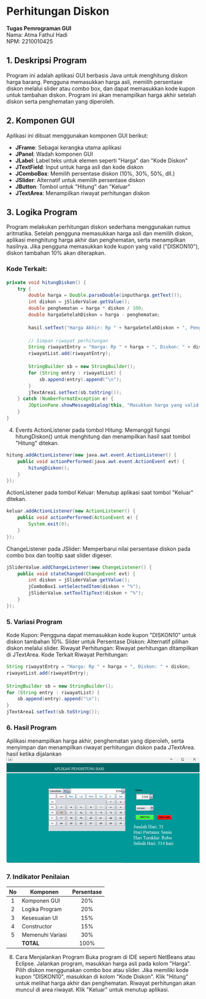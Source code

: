 # Perhitungan Diskon

**Tugas Pemrograman GUI**  
Nama: Atma Fathul Hadi  
NPM: 2210010425  

## 1. Deskripsi Program
Program ini adalah aplikasi GUI berbasis Java untuk menghitung diskon harga barang. Pengguna memasukkan harga asli, memilih persentase diskon melalui slider atau combo box, dan dapat memasukkan kode kupon untuk tambahan diskon. Program ini akan menampilkan harga akhir setelah diskon serta penghematan yang diperoleh.

## 2. Komponen GUI
Aplikasi ini dibuat menggunakan komponen GUI berikut:

- **JFrame**: Sebagai kerangka utama aplikasi
- **JPanel**: Wadah komponen GUI
- **JLabel**: Label teks untuk elemen seperti "Harga" dan "Kode Diskon"
- **JTextField**: Input untuk harga asli dan kode diskon
- **JComboBox**: Memilih persentase diskon (10%, 30%, 50%, dll.)
- **JSlider**: Alternatif untuk memilih persentase diskon
- **JButton**: Tombol untuk "Hitung" dan "Keluar"
- **JTextArea**: Menampilkan riwayat perhitungan diskon

## 3. Logika Program
Program melakukan perhitungan diskon sederhana menggunakan rumus aritmatika. Setelah pengguna memasukkan harga asli dan memilih diskon, aplikasi menghitung harga akhir dan penghematan, serta menampilkan hasilnya. Jika pengguna memasukkan kode kupon yang valid ("DISKON10"), diskon tambahan 10% akan diterapkan.

### Kode Terkait:
```java
private void hitungDiskon() {
    try {
        double harga = Double.parseDouble(inputharga.getText());
        int diskon = jSliderValue.getValue();
        double penghematan = harga * diskon / 100;
        double hargaSetelahDiskon = harga - penghematan;

        hasil.setText("Harga Akhir: Rp " + hargaSetelahDiskon + ", Penghematan: Rp " + penghematan);

        // Simpan riwayat perhitungan
        String riwayatEntry = "Harga: Rp " + harga + ", Diskon: " + diskon;
        riwayatList.add(riwayatEntry);

        StringBuilder sb = new StringBuilder();
        for (String entry : riwayatList) {
            sb.append(entry).append("\n");
        }
        jTextArea1.setText(sb.toString());
    } catch (NumberFormatException e) {
        JOptionPane.showMessageDialog(this, "Masukkan harga yang valid!", "Error", JOptionPane.ERROR_MESSAGE);
    }
}
```
4. Events
ActionListener pada tombol Hitung: Memanggil fungsi hitungDiskon() untuk menghitung dan menampilkan hasil saat tombol "Hitung" ditekan.
```java
hitung.addActionListener(new java.awt.event.ActionListener() {
    public void actionPerformed(java.awt.event.ActionEvent evt) {
        hitungDiskon();
    }
});
```
ActionListener pada tombol Keluar: Menutup aplikasi saat tombol "Keluar" ditekan.
```java
keluar.addActionListener(new ActionListener() {
    public void actionPerformed(ActionEvent e) {
        System.exit(0);
    }
});
```
ChangeListener pada JSlider: Memperbarui nilai persentase diskon pada combo box dan tooltip saat slider digeser.
```java
jSliderValue.addChangeListener(new ChangeListener() {
    public void stateChanged(ChangeEvent evt) {
        int diskon = jSliderValue.getValue();
        jComboBox1.setSelectedItem(diskon + "%");
        jSliderValue.setToolTipText(diskon + "%");
    }
});
```
### 5. Variasi Program
Kode Kupon: Pengguna dapat memasukkan kode kupon "DISKON10" untuk diskon tambahan 10%.
Slider untuk Persentase Diskon: Alternatif pilihan diskon melalui slider.
Riwayat Perhitungan: Riwayat perhitungan ditampilkan di JTextArea.
Kode Terkait Riwayat Perhitungan:
```java
String riwayatEntry = "Harga: Rp " + harga + ", Diskon: " + diskon;
riwayatList.add(riwayatEntry);

StringBuilder sb = new StringBuilder();
for (String entry : riwayatList) {
    sb.append(entry).append("\n");
}
jTextArea1.setText(sb.toString());
```
### 6. Hasil Program
Aplikasi menampilkan harga akhir, penghematan yang diperoleh, serta menyimpan dan menampilkan riwayat perhitungan diskon pada JTextArea. hasil ketika dijalankan ![Screenshot 2024-11-10 050416](https://github.com/atmafathulhadi/Tugas4-PenghitungHari-AtmaFathulHadi-2210010425/blob/main/Screenshot%202024-11-10%20050416.png)

### 7. Indikator Penilaian
| No  | Komponen         |  Persentase  |
| :-: | ---------------- |   :-----:    |
|  1  | Komponen GUI     |    20%       |
|  2  | Logika Program   |    20%       |
|  3  | Kesesuaian UI    |    15%       |
|  4  | Constructor      |    15%       |
|  5  | Memenuhi Variasi |    30%       |
|     | **TOTAL**        | 100%         |

8. Cara Menjalankan Program
Buka program di IDE seperti NetBeans atau Eclipse.
Jalankan program, masukkan harga asli pada kolom "Harga".
Pilih diskon menggunakan combo box atau slider.
Jika memiliki kode kupon "DISKON10", masukkan di kolom "Kode Diskon".
Klik "Hitung" untuk melihat harga akhir dan penghematan.
Riwayat perhitungan akan muncul di area riwayat.
Klik "Keluar" untuk menutup aplikasi.
